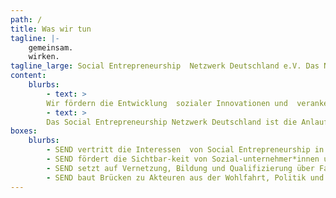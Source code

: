 ```yaml
---
path: /
title: Was wir tun
tagline: |- 
    gemeinsam.
    wirken.
tagline_large: Social Entrepreneurship  Netzwerk Deutschland e.V. Das Netzwerk für Social Entrepreneure  und Social Startups in Deutschland.
content:
    blurbs: 
        - text: > 
        Wir fördern die Entwicklung  sozialer Innovationen und  verankern unsere Ziele  in Politik und Gesellschaft!
        - text: >
        Das Social Entrepreneurship Netzwerk Deutschland ist die Anlaufstelle für das Thema Social Entrepreneurship in Deutschland. Wir vernetzen den Sektor und geben ihm eine Stimme!
boxes: 
    blurbs:
        - SEND vertritt die Interessen  von Social Entrepreneurship in Deutschland, um die Rahmenbedingungen für Sozialunternehmer*innen zu verbessern.
        - SEND fördert die Sichtbar-keit von Sozial-unternehmer*innen und ihren Lösungen in der Öffentlichkeit.
        - SEND setzt auf Vernetzung, Bildung und Qualifizierung über Fachgruppen, Workshops und Events.
        - SEND baut Brücken zu Akteuren aus der Wohlfahrt, Politik und Wirtschaft.
---
```

